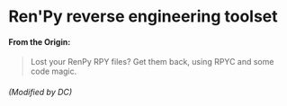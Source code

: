 # Ren'Py reverse engineering toolset


#### From the Origin: #
> Lost your RenPy RPY files? Get them back, using RPYC and some code magic.

###### (Modified by DC) #
